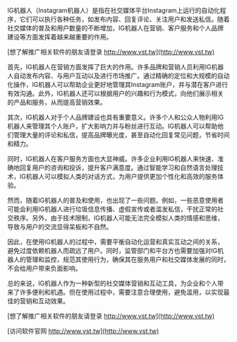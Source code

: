 IG机器人（Instagram机器人）是指在社交媒体平台Instagram上运行的自动化程序，它们可以执行各种任务，如发布内容、回复评论、关注用户和发送私信。随着社交媒体的普及和用户数量的不断增加，IG机器人在营销、客户服务和个人品牌建设等方面发挥着越来越重要的作用。

[想了解推广相关软件的朋友请登录 http://www.vst.tw](http://www.vst.tw)

首先，IG机器人在营销方面发挥了巨大的作用。许多品牌和营销人员利用IG机器人自动发布内容、与用户互动以及进行市场推广。通过精确的定位和大规模的自动化操作，IG机器人可以帮助企业更好地管理其Instagram账户，并与潜在客户进行有效沟通。此外，IG机器人还可以根据用户的兴趣和行为模式，向他们展示相关的产品和服务，从而提高营销效果。

其次，IG机器人对于个人品牌建设也具有重要意义。许多个人和公众人物利用IG机器人来管理其个人账户，扩大影响力并与粉丝进行互动。IG机器人可以帮助他们管理大量的评论和私信，提高品牌曝光度，甚至自动化回复常见问题，节省时间和精力。

同时，IG机器人在客户服务方面也大显神威。许多企业利用IG机器人来快速、准确地回复用户的咨询和投诉，提升客户满意度。通过智能学习和自然语言处理技术，IG机器人可以模拟人类的对话方式，为用户提供更加个性化和高效的服务体验。

然而，随着IG机器人的普及和使用，也出现了一些问题。例如，一些恶意使用者可能会利用IG机器人进行垃圾信息传播、虚假宣传或者滥发私信，干扰正常的社交秩序。另外，由于技术限制，IG机器人可能无法完全模拟人类的情感和思维，导致与用户的交流显得呆板和不自然。

因此，在使用IG机器人的过程中，需要平衡自动化运营和真实互动之间的关系，避免过度依赖机器人而疏远了用户。同时，监管部门和平台方也需要加强对IG机器人的管理和监控，规范其使用行为，确保其在服务用户和社交媒体发展的同时，不会给用户带来负面影响。

总的来说，IG机器人作为一种新型的社交媒体营销和互动工具，为企业和个人带来了许多便利和机遇。但在使用过程中，需要注意合理使用，避免滥用，以实现最佳的营销和互动效果。

[想了解推广相关软件的朋友请登录 http://www.vst.tw](http://www.vst.tw)


[访问软件官网 http://www.vst.tw](http://www.vst.tw)
